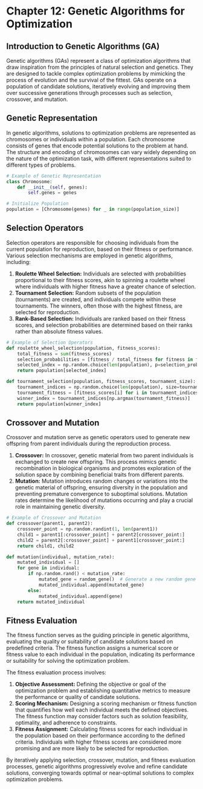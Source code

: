 # Chapter 12: Genetic Algorithms for Optimization

## Introduction to Genetic Algorithms (GA)

Genetic algorithms (GAs) represent a class of optimization algorithms that draw inspiration from the principles of natural selection and genetics. They are designed to tackle complex optimization problems by mimicking the process of evolution and the survival of the fittest. GAs operate on a population of candidate solutions, iteratively evolving and improving them over successive generations through processes such as selection, crossover, and mutation.

## Genetic Representation

In genetic algorithms, solutions to optimization problems are represented as chromosomes or individuals within a population. Each chromosome consists of genes that encode potential solutions to the problem at hand. The structure and encoding of chromosomes can vary widely depending on the nature of the optimization task, with different representations suited to different types of problems.

```python
# Example of Genetic Representation
class Chromosome:
    def __init__(self, genes):
        self.genes = genes

# Initialize Population
population = [Chromosome(genes) for _ in range(population_size)]
```

## Selection Operators

Selection operators are responsible for choosing individuals from the current population for reproduction, based on their fitness or performance. Various selection mechanisms are employed in genetic algorithms, including:

1. **Roulette Wheel Selection:** Individuals are selected with probabilities proportional to their fitness scores, akin to spinning a roulette wheel where individuals with higher fitness have a greater chance of selection.
2. **Tournament Selection:** Random subsets of the population (tournaments) are created, and individuals compete within these tournaments. The winners, often those with the highest fitness, are selected for reproduction.
3. **Rank-Based Selection:** Individuals are ranked based on their fitness scores, and selection probabilities are determined based on their ranks rather than absolute fitness values.

```python
# Example of Selection Operators
def roulette_wheel_selection(population, fitness_scores):
    total_fitness = sum(fitness_scores)
    selection_probabilities = [fitness / total_fitness for fitness in fitness_scores]
    selected_index = np.random.choice(len(population), p=selection_probabilities)
    return population[selected_index]

def tournament_selection(population, fitness_scores, tournament_size):
    tournament_indices = np.random.choice(len(population), size=tournament_size, replace=False)
    tournament_fitness = [fitness_scores[i] for i in tournament_indices]
    winner_index = tournament_indices[np.argmax(tournament_fitness)]
    return population[winner_index]
```

## Crossover and Mutation

Crossover and mutation serve as genetic operators used to generate new offspring from parent individuals during the reproduction process.

1. **Crossover:** In crossover, genetic material from two parent individuals is exchanged to create new offspring. This process mimics genetic recombination in biological organisms and promotes exploration of the solution space by combining beneficial traits from different parents.
2. **Mutation:** Mutation introduces random changes or variations into the genetic material of offspring, ensuring diversity in the population and preventing premature convergence to suboptimal solutions. Mutation rates determine the likelihood of mutations occurring and play a crucial role in maintaining genetic diversity.

```python
# Example of Crossover and Mutation
def crossover(parent1, parent2):
    crossover_point = np.random.randint(1, len(parent1))
    child1 = parent1[:crossover_point] + parent2[crossover_point:]
    child2 = parent2[:crossover_point] + parent1[crossover_point:]
    return child1, child2

def mutation(individual, mutation_rate):
    mutated_individual = []
    for gene in individual:
        if np.random.rand() < mutation_rate:
            mutated_gene = random_gene()  # Generate a new random gene
            mutated_individual.append(mutated_gene)
        else:
            mutated_individual.append(gene)
    return mutated_individual
```

## Fitness Evaluation

The fitness function serves as the guiding principle in genetic algorithms, evaluating the quality or suitability of candidate solutions based on predefined criteria. The fitness function assigns a numerical score or fitness value to each individual in the population, indicating its performance or suitability for solving the optimization problem.

The fitness evaluation process involves:

1. **Objective Assessment:** Defining the objective or goal of the optimization problem and establishing quantitative metrics to measure the performance or quality of candidate solutions.
2. **Scoring Mechanism:** Designing a scoring mechanism or fitness function that quantifies how well each individual meets the defined objectives. The fitness function may consider factors such as solution feasibility, optimality, and adherence to constraints.
3. **Fitness Assignment:** Calculating fitness scores for each individual in the population based on their performance according to the defined criteria. Individuals with higher fitness scores are considered more promising and are more likely to be selected for reproduction.

By iteratively applying selection, crossover, mutation, and fitness evaluation processes, genetic algorithms progressively evolve and refine candidate solutions, converging towards optimal or near-optimal solutions to complex optimization problems.

